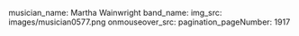 musician_name: Martha Wainwright
band_name: 
img_src: images/musician0577.png
onmouseover_src: 
pagination_pageNumber: 1917
